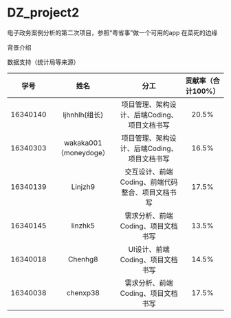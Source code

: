 # DZ_project2
电子政务案例分析的第二次项目，参照“粤省事”做一个可用的app
在菜死的边缘

背景介绍

数据支持（统计局等来源）


|学号|姓名|分工|贡献率（合计100%）|
|:---:|:---:|:---:|:---:|
|16340140|ljhnhlh(组长)|项目管理、架构设计、后端Coding、项目文档书写|20.5%|
|16340303|wakaka001（moneydoge）|项目管理、架构设计、后端Coding、项目文档书写|16.5%|
|16340139|Linjzh9|交互设计、前端Coding、前端代码整合、项目文档书写|17.5%|
|16340145|linzhk5|需求分析、前端Coding、项目文档书写|13.5%|
|16340018|Chenhg8|UI设计、前端Coding、项目文档书写|14.5%|
|16340038|chenxp38|需求分析、前端Coding、项目文档书写|17.5%|
